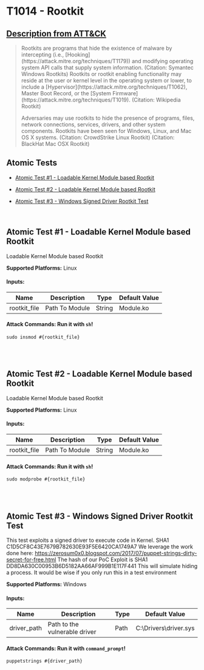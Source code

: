 # T1014 - Rootkit
## [Description from ATT&CK](https://attack.mitre.org/wiki/Technique/T1014)
<blockquote>Rootkits are programs that hide the existence of malware by intercepting (i.e., [Hooking](https://attack.mitre.org/techniques/T1179)) and modifying operating system API calls that supply system information. (Citation: Symantec Windows Rootkits) Rootkits or rootkit enabling functionality may reside at the user or kernel level in the operating system or lower, to include a [Hypervisor](https://attack.mitre.org/techniques/T1062), Master Boot Record, or the [System Firmware](https://attack.mitre.org/techniques/T1019). (Citation: Wikipedia Rootkit)

Adversaries may use rootkits to hide the presence of programs, files, network connections, services, drivers, and other system components. Rootkits have been seen for Windows, Linux, and Mac OS X systems. (Citation: CrowdStrike Linux Rootkit) (Citation: BlackHat Mac OSX Rootkit)</blockquote>

## Atomic Tests

- [Atomic Test #1 - Loadable Kernel Module based Rootkit](#atomic-test-1---loadable-kernel-module-based-rootkit)

- [Atomic Test #2 - Loadable Kernel Module based Rootkit](#atomic-test-2---loadable-kernel-module-based-rootkit)

- [Atomic Test #3 - Windows Signed Driver Rootkit Test](#atomic-test-3---windows-signed-driver-rootkit-test)


<br/>

## Atomic Test #1 - Loadable Kernel Module based Rootkit
Loadable Kernel Module based Rootkit

**Supported Platforms:** Linux


#### Inputs:
| Name | Description | Type | Default Value | 
|------|-------------|------|---------------|
| rootkit_file | Path To Module | String | Module.ko|


#### Attack Commands: Run it with `sh`! 
```
sudo insmod #{rootkit_file}
```






<br/>
<br/>

## Atomic Test #2 - Loadable Kernel Module based Rootkit
Loadable Kernel Module based Rootkit

**Supported Platforms:** Linux


#### Inputs:
| Name | Description | Type | Default Value | 
|------|-------------|------|---------------|
| rootkit_file | Path To Module | String | Module.ko|


#### Attack Commands: Run it with `sh`! 
```
sudo modprobe #{rootkit_file}
```






<br/>
<br/>

## Atomic Test #3 - Windows Signed Driver Rootkit Test
This test exploits a signed driver to execute code in Kernel.
SHA1 C1D5CF8C43E7679B782630E93F5E6420CA1749A7
We leverage the work done here:
https://zerosum0x0.blogspot.com/2017/07/puppet-strings-dirty-secret-for-free.html
The hash of our PoC Exploit is
SHA1 DD8DA630C00953B6D5182AA66AF999B1E117F441
This will simulate hiding a process.
It would be wise if you only run this in a test environment

**Supported Platforms:** Windows


#### Inputs:
| Name | Description | Type | Default Value | 
|------|-------------|------|---------------|
| driver_path | Path to the vulnerable driver | Path | C:\Drivers\driver.sys|


#### Attack Commands: Run it with `command_prompt`! 
```
puppetstrings #{driver_path}
```






<br/>
